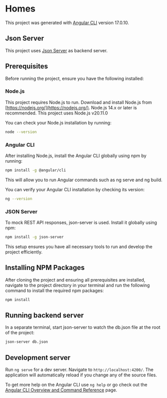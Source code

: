 # Homes

This project was generated with [Angular CLI](https://github.com/angular/angular-cli) version 17.0.10.

## Json Server

This project uses [Json Server](https://www.npmjs.com/package/json-server) as backend server.

## Prerequisites

Before running the project, ensure you have the following installed:

### Node.js

This project requires Node.js to run. Download and install Node.js from [https://nodejs.org/](https://nodejs.org/). Node.js 14.x or later is recommended. This project uses Node.js v20.11.0

You can check your Node.js installation by running:

```bash
node --version
```

### Angular CLI

After installing Node.js, install the Angular CLI globally using npm by running:

```bash
npm install -g @angular/cli
```

This will allow you to run Angular commands such as ng serve and ng build.

You can verify your Angular CLI installation by checking its version:

```bash
ng --version
```

### JSON Server

To mock REST API responses, json-server is used. Install it globally using npm:

```bash
npm install -g json-server
```

This setup ensures you have all necessary tools to run and develop the project efficiently.

## Installing NPM Packages

After cloning the project and ensuring all prerequisites are installed, navigate to the project directory in your terminal and run the following command to install the required npm packages:

```bash
npm install
```

## Running backend server

In a separate terminal, start json-server to watch the db.json file at the root of the project:

```bash
json-server db.json
```

## Development server

Run `ng serve` for a dev server. Navigate to `http://localhost:4200/`. The application will automatically reload if you change any of the source files.

To get more help on the Angular CLI use `ng help` or go check out the [Angular CLI Overview and Command Reference](https://angular.io/cli) page.
